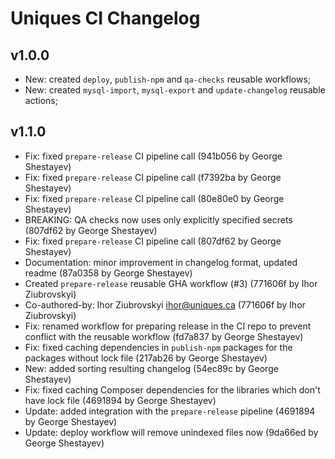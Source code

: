 # Uniques CI Changelog

## v1.0.0

* New: created `deploy`, `publish-npm` and `qa-checks` reusable workflows;
* New: created `mysql-import`, `mysql-export` and `update-changelog` reusable actions;

## v1.1.0

* Fix: fixed `prepare-release` CI pipeline call (941b056 by George Shestayev)
* Fix: fixed `prepare-release` CI pipeline call (f7392ba by George Shestayev)
* Fix: fixed `prepare-release` CI pipeline call (80e80e0 by George Shestayev)
* BREAKING: QA checks now uses only explicitly specified secrets (807df62 by George Shestayev)
* Fix: fixed `prepare-release` CI pipeline call (807df62 by George Shestayev)
* Documentation: minor improvement in changelog format, updated readme (87a0358 by George Shestayev)
* Created `prepare-release` reusable GHA workflow (#3) (771606f by Ihor Ziubrovskyi)
* Co-authored-by: Ihor Ziubrovskyi <ihor@uniques.ca> (771606f by Ihor Ziubrovskyi)
* Fix: renamed workflow for preparing release in the CI repo to prevent conflict with the reusable workflow (fd7a837 by George Shestayev)
* Fix: fixed caching dependencies in `publish-npm` packages for the packages without lock file (217ab26 by George Shestayev)
* New: added sorting resulting changelog (54ec89c by George Shestayev)
* Fix: fixed caching Composer dependencies for the libraries which don't have lock file (4691894 by George Shestayev)
* Update: added integration with the `prepare-release` pipeline (4691894 by George Shestayev)
* Update: deploy workflow will remove unindexed files now (9da66ed by George Shestayev)
